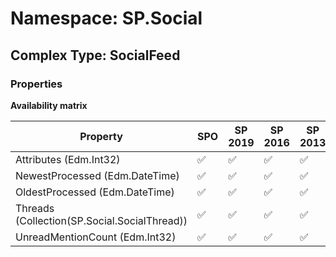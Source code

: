 # Namespace: SP.Social

## Complex Type: SocialFeed

### Properties

**Availability matrix**

Property | SPO | SP 2019 | SP 2016 | SP 2013
----------|-----|---------|---------|--------
Attributes (Edm.Int32) | ✅ | ✅ | ✅ | ✅
NewestProcessed (Edm.DateTime) | ✅ | ✅ | ✅ | ✅
OldestProcessed (Edm.DateTime) | ✅ | ✅ | ✅ | ✅
Threads (Collection(SP.Social.SocialThread)) | ✅ | ✅ | ✅ | ✅
UnreadMentionCount (Edm.Int32) | ✅ | ✅ | ✅ | ✅
